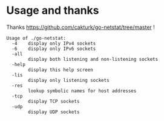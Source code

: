 # Usage and thanks

Thanks https://github.com/cakturk/go-netstat/tree/master !

```
Usage of ./go-netstat:
  -4    display only IPv4 sockets
  -6    display only IPv6 sockets
  -all
    	display both listening and non-listening sockets
  -help
    	display this help screen
  -lis
    	display only listening sockets
  -res
        lookup symbolic names for host addresses
  -tcp
    	display TCP sockets
  -udp
    	display UDP sockets
```
